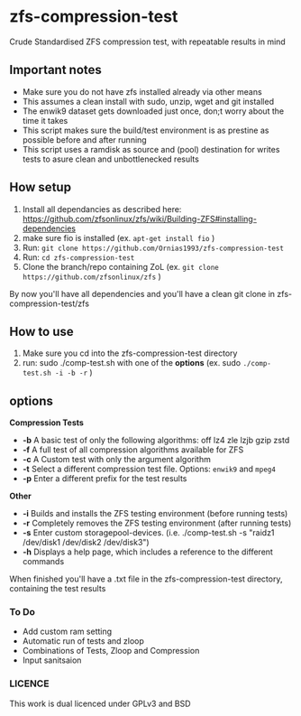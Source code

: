 
# zfs-compression-test
Crude Standardised ZFS compression test, with repeatable results in mind

## Important notes
- Make sure you do not have zfs installed already via other means
- This assumes a clean install with sudo, unzip, wget and git installed
- The enwik9 dataset gets downloaded just once, don;t worry about the time it takes
- This script makes sure the build/test environment is as prestine as possible before and after running
- This script uses a ramdisk as source and (pool) destination for writes tests to asure clean and unbottlenecked results

## How setup

1. Install all dependancies as described here: https://github.com/zfsonlinux/zfs/wiki/Building-ZFS#installing-dependencies
2. make sure fio is installed (ex. `apt-get install fio` )
3. Run: `git clone https://github.com/Ornias1993/zfs-compression-test`
4. Run: `cd zfs-compression-test`
5. Clone the branch/repo containing ZoL (ex. `git clone https://github.com/zfsonlinux/zfs` )

By now you'll have all dependencies and you'll have a clean git clone in zfs-compression-test/zfs

## How to use
1. Make sure you cd into the zfs-compression-test directory
2. run: sudo ./comp-test.sh with one of the **options** (ex. sudo `./comp-test.sh -i -b -r` )

## options

**Compression Tests**
- **-b** A basic test of only the following algorithms: off lz4 zle lzjb gzip zstd
- **-f** A full test of all compression algorithms available for ZFS
- **-c** A Custom test with only the argument algorithm
- **-t** Select a different compression test file. Options: `enwik9` and `mpeg4`
- **-p** Enter a different prefix for the test results

**Other**
- **-i** Builds and installs the ZFS testing environment (before running tests)
- **-r** Completely removes the ZFS testing environment (after running tests)
- **-s** Enter custom storagepool-devices. (i.e. ./comp-test.sh -s "raidz1 /dev/disk1 /dev/disk2 /dev/disk3") 
- **-h** Displays a help page, which includes a reference to the different commands

When finished you'll have a .txt file in the zfs-compression-test directory, containing the test results


### To Do
- Add custom ram setting
- Automatic run of tests and zloop
- Combinations of Tests, Zloop and Compression
- Input sanitsaion

### LICENCE
This work is dual licenced under GPLv3 and BSD
